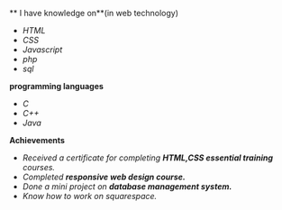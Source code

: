 ** I have knowledge on**(in web technology)
* _HTML_
* _CSS_
* _Javascript_
* _php_
* _sql_   

**programming languages**
* _C_
* _C++_
* _Java_

**Achievements**
* _Received a certificate for completing **HTML,CSS essential training** courses._
* _Completed **responsive web design course.**_
* _Done a mini project on **database management system.**_
* _Know how to work on squarespace._
